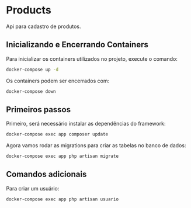 <h1>Products</h1>

Api para cadastro de produtos.

## Inicializando e Encerrando Containers

Para inicializar os containers utilizados no projeto, execute o comando:

```bash
docker-compose up -d
```

Os containers podem ser encerrados com:

```bash
docker-compose down
``` 

## Primeiros passos

Primeiro, será necessário instalar as dependências do framework:

```bash
docker-compose exec app composer update
```

Agora vamos rodar as migrations para criar as tabelas no banco de dados:

```bash
docker-compose exec app php artisan migrate
```

## Comandos adicionais

Para criar um usuário:

```bash
docker-compose exec app php artisan usuario
```